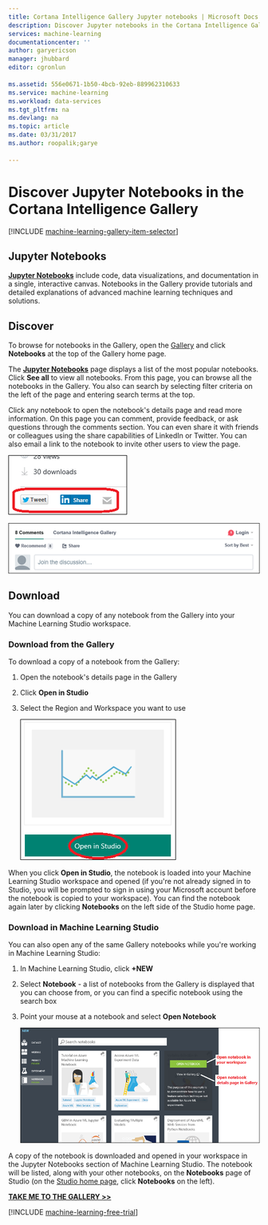 ```yaml
---
title: Cortana Intelligence Gallery Jupyter notebooks | Microsoft Docs
description: Discover Jupyter notebooks in the Cortana Intelligence Gallery.
services: machine-learning
documentationcenter: ''
author: garyericson
manager: jhubbard
editor: cgronlun

ms.assetid: 556e0671-1b50-4bcb-92eb-889962310633
ms.service: machine-learning
ms.workload: data-services
ms.tgt_pltfrm: na
ms.devlang: na
ms.topic: article
ms.date: 03/31/2017
ms.author: roopalik;garye

---
```

# Discover Jupyter Notebooks in the Cortana Intelligence Gallery
[!INCLUDE [machine-learning-gallery-item-selector](../../../includes/machine-learning-gallery-item-selector.md)]

## Jupyter Notebooks
**[Jupyter Notebooks](https://gallery.cortanaintelligence.com/notebooks)**
include code, data visualizations, and documentation in a single, interactive canvas.
Notebooks in the Gallery provide tutorials and detailed explanations of advanced machine learning techniques and solutions.

## Discover
  To browse for
 notebooks
  in the Gallery, open the [Gallery](http://gallery.cortanaintelligence.com) and click
**Notebooks**
 at the top of the Gallery home page.

 The
**[Jupyter Notebooks](https://gallery.cortanaintelligence.com/notebooks)**
 page displays a list of the most popular
notebooks.
 Click **See all** to view all
notebooks.
 From this page, you can browse all the
notebooks
 in the Gallery. You also can search by selecting filter criteria on the left of the page and entering search terms at the top.

 Click any
notebook
 to open the
notebook's
 details page and read more information. On this page you can comment, provide feedback, or ask questions through the comments section. You can even share it with friends or colleagues using the share capabilities of LinkedIn or Twitter. You can also email a link to the
notebook
 to invite other users to view the page.

![Share this item with friends](../media/machine-learning-gallery-how-to-use-contribute-publish/share-links.png)

![Add your own comments](../media/machine-learning-gallery-how-to-use-contribute-publish/comments.png)

## Download
You can download a copy of any notebook from the Gallery into your Machine Learning Studio workspace.

### Download from the Gallery
To download a copy of a notebook from the Gallery:

1. Open the notebook's details page in the Gallery
2. Click **Open in Studio**
3. Select the Region and Workspace you want to use
   
    ![Open Jupyter notebook from the Gallery](../media/machine-learning-gallery-jupyter-notebooks/open-notebook-from-gallery.png)

When you click **Open in Studio**, the notebook is loaded into your Machine Learning Studio workspace and opened (if you're not already signed in to Studio, you will be prompted to sign in using your Microsoft account before the notebook is copied to your workspace). You can find the notebook again later by clicking **Notebooks** on the left side of the Studio home page.

### Download in Machine Learning Studio
You can also open any of the same Gallery notebooks while you're working in Machine Learning Studio:

1. In Machine Learning Studio, click **+NEW**
2. Select **Notebook** - a list of notebooks from the Gallery is displayed that you can choose from, or you can find a specific notebook using the search box
3. Point your mouse at a notebook and select **Open Notebook**
   
    ![Open Gallery notebook from inside Machine Learning Studio](../media/machine-learning-gallery-jupyter-notebooks/open-notebook-from-studio.png)

A copy of the notebook is downloaded and opened in your workspace in the Jupyter Notebooks section of Machine Learning Studio.
The notebook will be listed, along with your other notebooks, on the **Notebooks** page of Studio (on the [Studio home page](https://studio.azureml.net/), click **Notebooks** on the left).

**[TAKE ME TO THE GALLERY >>](http://gallery.cortanaintelligence.com)**

[!INCLUDE [machine-learning-free-trial](../../../includes/machine-learning-free-trial.md)]


